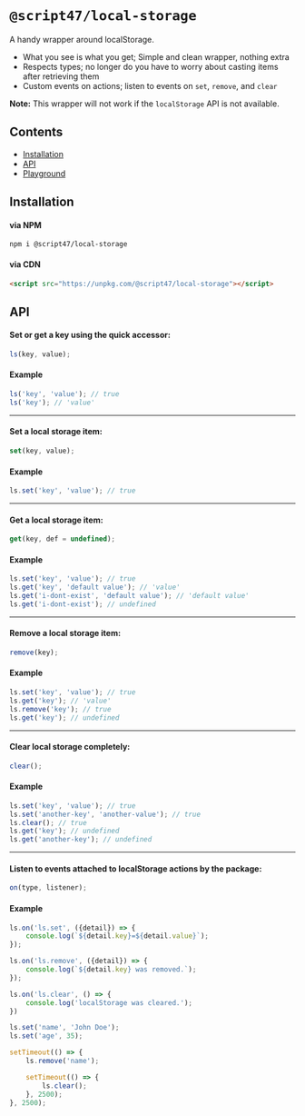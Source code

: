 # `@script47/local-storage`

A handy wrapper around localStorage.

- What you see is what you get; Simple and clean wrapper, nothing extra
- Respects types; no longer do you have to worry about casting items after retrieving them
- Custom events on actions; listen to events on `set`, `remove`, and `clear`

**Note:** This wrapper will not work if the `localStorage` API is not available.

## Contents

- [Installation](#installation)
- [API](#api)
- [Playground](https://jsfiddle.net/m2ewytr6/)

## Installation

#### via NPM

```shell
npm i @script47/local-storage
```

#### via CDN

```html
<script src="https://unpkg.com/@script47/local-storage"></script>
```

## API

#### Set or get a key using the quick accessor:

```javascript
ls(key, value);
```

#### Example

```javascript
ls('key', 'value'); // true
ls('key'); // 'value'
```

---

#### Set a local storage item:

```javascript
set(key, value);
```

#### Example

```javascript
ls.set('key', 'value'); // true
```

---

#### Get a local storage item:

```javascript
get(key, def = undefined);
```

#### Example

```javascript
ls.set('key', 'value'); // true
ls.get('key', 'default value'); // 'value'
ls.get('i-dont-exist', 'default value'); // 'default value'
ls.get('i-dont-exist'); // undefined
```

---

#### Remove a local storage item:

```javascript
remove(key);
```

#### Example

```javascript
ls.set('key', 'value'); // true
ls.get('key'); // 'value'
ls.remove('key'); // true
ls.get('key'); // undefined
```

---

#### Clear local storage completely:

```javascript
clear();
```

#### Example

```javascript
ls.set('key', 'value'); // true
ls.set('another-key', 'another-value'); // true
ls.clear(); // true
ls.get('key'); // undefined
ls.get('another-key'); // undefined
```

---

#### Listen to events attached to localStorage actions by the package:

```javascript
on(type, listener);
```

#### Example

```javascript
ls.on('ls.set', ({detail}) => {
    console.log(`${detail.key}=${detail.value}`);
});

ls.on('ls.remove', ({detail}) => {
    console.log(`${detail.key} was removed.`);
});

ls.on('ls.clear', () => {
    console.log('localStorage was cleared.');
})

ls.set('name', 'John Doe');
ls.set('age', 35);

setTimeout(() => {
    ls.remove('name');

    setTimeout(() => {
        ls.clear();
    }, 2500);
}, 2500);
```